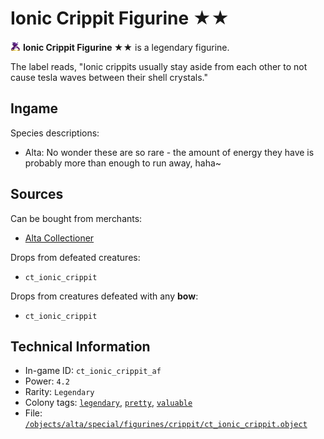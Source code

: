 # Ionic Crippit Figurine ★★

<img src="https://raw.githubusercontent.com/Ceterai/Enternia/main/objects/alta/special/figurines/crippit/ct_ionic_crippit.png" alt="Ionic Crippit Figurine ★★ icon" loading="lazy" height=16px width="auto" /> **Ionic Crippit Figurine ★★** is a legendary figurine.

The label reads, "Ionic crippits usually stay aside from each other to not cause tesla waves between their shell crystals."

## Ingame

Species descriptions:

- Alta: No wonder these are so rare - the amount of energy they have is probably more than enough to run away, haha~

## Sources

Can be bought from merchants:

- [Alta Collectioner](https://ceterai.github.io/MyEnternia/Wiki/AltaCollectioner)

Drops from defeated creatures:

- `ct_ionic_crippit`

Drops from creatures defeated with any **bow**:

- `ct_ionic_crippit`

## Technical Information

- In-game ID: `ct_ionic_crippit_af`
- Power: `4.2`
- Rarity: `Legendary`
- Colony tags: [`legendary`](https://ceterai.github.io/MyEnternia/Wiki/Tags/Legendary), [`pretty`](https://ceterai.github.io/MyEnternia/Wiki/Tags/Pretty), [`valuable`](https://ceterai.github.io/MyEnternia/Wiki/Tags/Valuable)
- File: [`/objects/alta/special/figurines/crippit/ct_ionic_crippit.object`](https://github.com/Ceterai/Enternia/blob/main/objects/alta/special/figurines/crippit/ct_ionic_crippit.object)

